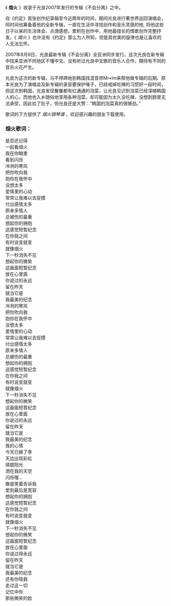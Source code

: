 

《 **烟火** 》收录于光良2007年发行的专辑《不会分离》之中。

自《约定》首张创作纪录辑至今近两年的时间，期间光良进行著世界巡回演唱会，同时间也筹备着他的全新专辑，一直在生活中寻找创作和音乐灵感的他,
将他这些日子以来的生活体会、点滴感想，累积在创作中，用他最擅长的情歌创作完整抒发。《 _烟火_
》也许没有《约定》那么为人所知，但是其优美的旋律也是让喜欢的人无法忘怀。

2007年8月9日，光良最新专辑《不会分离》全亚洲同步发行。这次光良在新专辑中找来亚洲不同地区不懂中文、没有听过光良中文歌的音乐人合作，期待有不同的音乐火花产生。

光良为这次的新专辑，马不停蹄地到韩国找混音师Mr•Im来帮他做专辑的后期。原本光良为了演唱会及新专辑的录音要保护嗓子，已经戒掉吃辣的习惯好一段时间，但这次到韩国，光良发现餐餐都有红通通的泡菜，让光良见识到泡菜已经深植韩国人的心，而他也入乡随俗地享用各种泡菜，却可能因为太久没吃辣，没想到肠胃无法承受，因此拉了肚子，但光良还是大赞：“韩国的泡菜真的很够劲。”

歌词的下方提供了 _烟火钢琴谱_ ，欢迎感兴趣的朋友下载使用。

### 烟火歌词：

是否还记得  
一起看烟火  
我在你眼里  
看到闪烁  
冷冽的寒风  
把你吹向我  
抱你在我怀中  
没想太多  
爱情里的心动  
常常让我难以去捉摸  
付出感情太多  
原来多情人  
总被伤的最重  
想起你的拥抱  
这感觉短暂纪念  
在你我之间  
有时说变就变  
就像烟火  
下一秒消失不见  
想起你的微笑  
这画面短暂纪念  
放在心里面  
你说过的永远  
留在昨天  
就当它是  
我最美的纪念  
冷冽的寒风  
把你吹向我  
抱你在我怀中  
没想太多  
爱情里的心动  
常常让我难以去捉摸  
付出感情太多  
原来多情人  
总被伤的最重  
想起你的拥抱  
这感觉短暂纪念  
在你我之间  
有时说变就变  
就像烟火  
下一秒消失不见  
想起你的微笑  
这画面短暂纪念  
放在心里面  
你说过的永远  
留在昨天  
就当它是  
我最美的纪念  
我的心情  
今天已换了季  
天边出现彩虹  
晴朗阳光  
洒在我的天空  
闪烁喔…  
像是笑着告诉我  
爱到最后是宽容  
想起你的拥抱  
这感觉短暂纪念  
在你我之间  
有时说变就变  
就像烟火  
下一秒消失不见  
想起你的微笑  
这画面短暂纪念  
放在心里面  
你说过得永远  
留在昨天  
就当它是  
我最美的纪念  
还有你陪我  
走过这一切  
记忆中你  
那些微笑的脸

